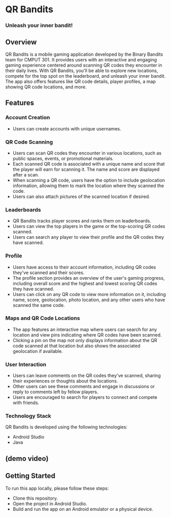 # QR Bandits
###  Unleash your inner bandit!

## Overview
QR Bandits is a mobile gaming application developed by the Binary Bandits team for CMPUT 301. 
It provides users with an interactive and engaging gaming experience centered around scanning QR codes they encounter in their daily lives. 
With QR Bandits, you'll be able to explore new locations, compete for the top spot on the leaderboard, and unleash your inner bandit.
The app also offers features like QR code details, player profiles, a map showing QR code locations, and more. 

## Features

### Account Creation
- Users can create accounts with unique usernames.

### QR Code Scanning
- Users can scan QR codes they encounter in various locations, such as public spaces, events, or promotional materials.
- Each scanned QR code is associated with a unique name and score that the player will earn for scanning it. The name and score are displayed after a scan.
- When scanning a QR code, users have the option to include geolocation information, allowing them to mark the location where they scanned the code.
- Users can also attach pictures of the scanned location if desired.

### Leaderboards
- QR Bandits tracks player scores and ranks them on leaderboards.
- Users can view the top players in the game or the top-scoring QR codes scanned.
- Users can search any player to view their profile and the QR codes they have scanned.

### Profile
- Users have access to their account information, including QR codes they've scanned and their scores.
- The profile section provides an overview of the user's gaming progress, including overall score and the highest and lowest scoring QR codes they have scanned.
- Users can click on any QR code to view more information on it, including name, score, geolocation, photo location, and any other users who have scanned the same code.

### Maps and QR Code Locations
- The app features an interactive map where users can search for any location and view pins indicating where QR codes have been scanned.
- Clicking a pin on the map not only displays information about the QR code scanned at that location but also shows the associated geolocation if available.

### User Interaction 
- Users can leave comments on the QR codes they've scanned, sharing their experiences or thoughts about the locations.
- Other users can see these comments and engage in discussions or reply to comments left by fellow players.
- Users are encouraged to search for players to connect and compete with friends.

### Technology Stack
QR Bandits is developed using the following technologies:

- Android Studio
- Java


## (demo video)

## Getting Started
To run this app locally, please follow these steps:

- Clone this repository.
- Open the project in Android Studio.
- Build and run the app on an Android emulator or a physical device.

